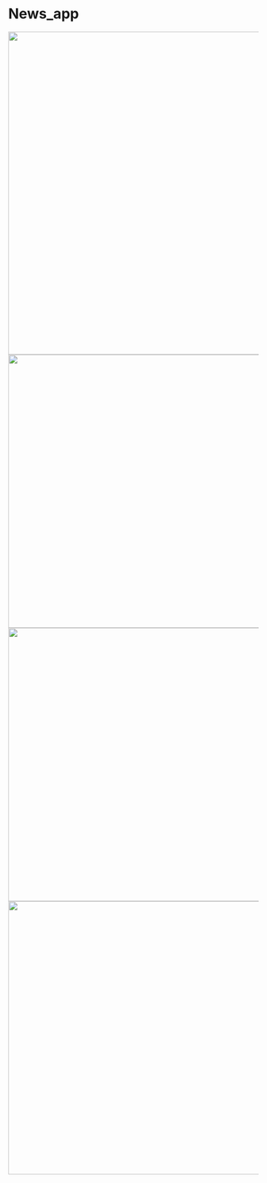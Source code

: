 # News_app

<img src="https://user-images.githubusercontent.com/111557931/201468659-77cdd4d4-54de-4075-bb1c-d5303b5d451e.mp4" style=" height:650px; " data-target="animated-image.originalImage">

<img src="https://user-images.githubusercontent.com/111557931/201468556-c1a146c5-6c8b-4fab-b8e5-80343c901fe0.jpg" style=" height:550px; " data-target="animated-image.originalImage">
<img src="https://user-images.githubusercontent.com/111557931/201468561-04dd26be-2e73-4020-bea9-4ac80d299ee4.jpg" style=" height:550px; " data-target="animated-image.originalImage">
<img src="https://user-images.githubusercontent.com/111557931/201468620-82db3452-ba19-4d2b-a8c4-9eef055be599.jpg" style=" height:550px; " data-target="animated-image.originalImage">




